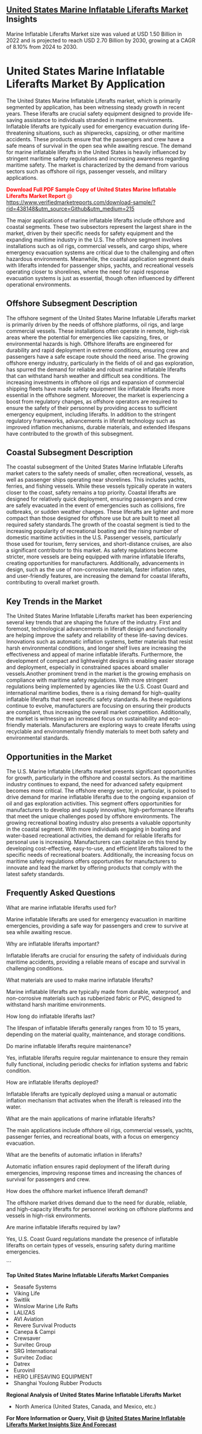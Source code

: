 <h2><a href="https://www.verifiedmarketreports.com/download-sample/?rid=438148&amp;utm_source=Github&amp;utm_medium=215" target="_blank">United States Marine Inflatable Liferafts Market</a> Insights</h2><p>Marine Inflatable Liferafts Market size was valued at USD 1.50 Billion in 2022 and is projected to reach USD 2.70 Billion by 2030, growing at a CAGR of 8.10% from 2024 to 2030.</p><p><h1>United States Marine Inflatable Liferafts Market By Application</h1><p>The United States Marine Inflatable Liferafts market, which is primarily segmented by application, has been witnessing steady growth in recent years. These liferafts are crucial safety equipment designed to provide life-saving assistance to individuals stranded in maritime environments. Inflatable liferafts are typically used for emergency evacuation during life-threatening situations, such as shipwrecks, capsizing, or other maritime accidents. These products ensure that the passengers and crew have a safe means of survival in the open sea while awaiting rescue. The demand for marine inflatable liferafts in the United States is heavily influenced by stringent maritime safety regulations and increasing awareness regarding maritime safety. The market is characterized by the demand from various sectors such as offshore oil rigs, passenger vessels, and military applications. <p><span class=""><span style="color: #ff0000;"><strong>Download Full PDF Sample Copy of United States Marine Inflatable Liferafts Market Report</strong> @ </span><a href="https://www.verifiedmarketreports.com/download-sample/?rid=438148&amp;utm_source=Github&amp;utm_medium=215" target="_blank">https://www.verifiedmarketreports.com/download-sample/?rid=438148&amp;utm_source=Github&amp;utm_medium=215</a></span></p>The major applications of marine inflatable liferafts include offshore and coastal segments. These two subsectors represent the largest share in the market, driven by their specific needs for safety equipment and the expanding maritime industry in the U.S. The offshore segment involves installations such as oil rigs, commercial vessels, and cargo ships, where emergency evacuation systems are critical due to the challenging and often hazardous environments. Meanwhile, the coastal application segment deals with liferafts intended for passenger ships, yachts, and recreational vessels operating closer to shorelines, where the need for rapid response evacuation systems is just as essential, though often influenced by different operational environments.<h2>Offshore Subsegment Description</h2><p>The offshore segment of the United States Marine Inflatable Liferafts market is primarily driven by the needs of offshore platforms, oil rigs, and large commercial vessels. These installations often operate in remote, high-risk areas where the potential for emergencies like capsizing, fires, or environmental hazards is high. Offshore liferafts are engineered for durability and rapid deployment in extreme conditions, ensuring crew and passengers have a safe escape route should the need arise. The growing offshore energy industry, particularly in the fields of oil and gas exploration, has spurred the demand for reliable and robust marine inflatable liferafts that can withstand harsh weather and difficult sea conditions. The increasing investments in offshore oil rigs and expansion of commercial shipping fleets have made safety equipment like inflatable liferafts more essential in the offshore segment. Moreover, the market is experiencing a boost from regulatory changes, as offshore operators are required to ensure the safety of their personnel by providing access to sufficient emergency equipment, including liferafts. In addition to the stringent regulatory frameworks, advancements in liferaft technology such as improved inflation mechanisms, durable materials, and extended lifespans have contributed to the growth of this subsegment. <h2>Coastal Subsegment Description</h2><p>The coastal subsegment of the United States Marine Inflatable Liferafts market caters to the safety needs of smaller, often recreational, vessels, as well as passenger ships operating near shorelines. This includes yachts, ferries, and fishing vessels. While these vessels typically operate in waters closer to the coast, safety remains a top priority. Coastal liferafts are designed for relatively quick deployment, ensuring passengers and crew are safely evacuated in the event of emergencies such as collisions, fire outbreaks, or sudden weather changes. These liferafts are lighter and more compact than those designed for offshore use but are built to meet all required safety standards.The growth of the coastal segment is tied to the increasing popularity of recreational boating and the rising number of domestic maritime activities in the U.S. Passenger vessels, particularly those used for tourism, ferry services, and short-distance cruises, are also a significant contributor to this market. As safety regulations become stricter, more vessels are being equipped with marine inflatable liferafts, creating opportunities for manufacturers. Additionally, advancements in design, such as the use of non-corrosive materials, faster inflation rates, and user-friendly features, are increasing the demand for coastal liferafts, contributing to overall market growth.<h2>Key Trends in the Market</h2><p>The United States Marine Inflatable Liferafts market has been experiencing several key trends that are shaping the future of the industry. First and foremost, technological advancements in liferaft design and functionality are helping improve the safety and reliability of these life-saving devices. Innovations such as automatic inflation systems, better materials that resist harsh environmental conditions, and longer shelf lives are increasing the effectiveness and appeal of marine inflatable liferafts. Furthermore, the development of compact and lightweight designs is enabling easier storage and deployment, especially in constrained spaces aboard smaller vessels.Another prominent trend in the market is the growing emphasis on compliance with maritime safety regulations. With more stringent regulations being implemented by agencies like the U.S. Coast Guard and international maritime bodies, there is a rising demand for high-quality inflatable liferafts that meet specific safety standards. As these regulations continue to evolve, manufacturers are focusing on ensuring their products are compliant, thus increasing the overall market competition. Additionally, the market is witnessing an increased focus on sustainability and eco-friendly materials. Manufacturers are exploring ways to create liferafts using recyclable and environmentally friendly materials to meet both safety and environmental standards.<h2>Opportunities in the Market</h2><p>The U.S. Marine Inflatable Liferafts market presents significant opportunities for growth, particularly in the offshore and coastal sectors. As the maritime industry continues to expand, the need for advanced safety equipment becomes more critical. The offshore energy sector, in particular, is poised to drive demand for marine inflatable liferafts due to the ongoing expansion of oil and gas exploration activities. This segment offers opportunities for manufacturers to develop and supply innovative, high-performance liferafts that meet the unique challenges posed by offshore environments. The growing recreational boating industry also presents a valuable opportunity in the coastal segment. With more individuals engaging in boating and water-based recreational activities, the demand for reliable liferafts for personal use is increasing. Manufacturers can capitalize on this trend by developing cost-effective, easy-to-use, and efficient liferafts tailored to the specific needs of recreational boaters. Additionally, the increasing focus on maritime safety regulations offers opportunities for manufacturers to innovate and lead the market by offering products that comply with the latest safety standards.<h2>Frequently Asked Questions</h2><p>What are marine inflatable liferafts used for?</p><p>Marine inflatable liferafts are used for emergency evacuation in maritime emergencies, providing a safe way for passengers and crew to survive at sea while awaiting rescue.</p><p>Why are inflatable liferafts important?</p><p>Inflatable liferafts are crucial for ensuring the safety of individuals during maritime accidents, providing a reliable means of escape and survival in challenging conditions.</p><p>What materials are used to make marine inflatable liferafts?</p><p>Marine inflatable liferafts are typically made from durable, waterproof, and non-corrosive materials such as rubberized fabric or PVC, designed to withstand harsh maritime environments.</p><p>How long do inflatable liferafts last?</p><p>The lifespan of inflatable liferafts generally ranges from 10 to 15 years, depending on the material quality, maintenance, and storage conditions.</p><p>Do marine inflatable liferafts require maintenance?</p><p>Yes, inflatable liferafts require regular maintenance to ensure they remain fully functional, including periodic checks for inflation systems and fabric condition.</p><p>How are inflatable liferafts deployed?</p><p>Inflatable liferafts are typically deployed using a manual or automatic inflation mechanism that activates when the liferaft is released into the water.</p><p>What are the main applications of marine inflatable liferafts?</p><p>The main applications include offshore oil rigs, commercial vessels, yachts, passenger ferries, and recreational boats, with a focus on emergency evacuation.</p><p>What are the benefits of automatic inflation in liferafts?</p><p>Automatic inflation ensures rapid deployment of the liferaft during emergencies, improving response times and increasing the chances of survival for passengers and crew.</p><p>How does the offshore market influence liferaft demand?</p><p>The offshore market drives demand due to the need for durable, reliable, and high-capacity liferafts for personnel working on offshore platforms and vessels in high-risk environments.</p><p>Are marine inflatable liferafts required by law?</p><p>Yes, U.S. Coast Guard regulations mandate the presence of inflatable liferafts on certain types of vessels, ensuring safety during maritime emergencies.</p>```</p><p><strong>Top United States Marine Inflatable Liferafts Market Companies</strong></p><div data-test-id=""><p><li>Seasafe Systems</li><li> Viking Life</li><li> Switlik</li><li> Winslow Marine Life Rafts</li><li> LALIZAS</li><li> AVI Aviation</li><li> Revere Survival Products</li><li> Canepa & Campi</li><li> Crewsaver</li><li> Survitec Group</li><li> SRG International</li><li> Survitec Zodiac</li><li> Datrex</li><li> Eurovinil</li><li> HERO LIFESAVING EQUIPMENT</li><li> Shanghai Youlong Rubber Products</li></p><div><strong>Regional Analysis of&nbsp;United States Marine Inflatable Liferafts Market</strong></div><ul><li dir="ltr"><p dir="ltr">North America&nbsp;(United States, Canada, and Mexico, etc.)</p></li></ul><p><strong>For More Information or Query, Visit @&nbsp;</strong><strong><a href="https://www.verifiedmarketreports.com/product/marine-inflatable-liferafts-market/?utm_source=Github&amp;utm_medium=215" target="_blank">United States Marine Inflatable Liferafts Market Insights Size And Forecast</a></strong></p></div>
